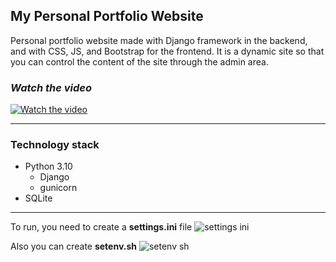 ## My Personal Portfolio Website

Personal portfolio website made with Django framework in the backend, and with CSS, JS, and Bootstrap for the frontend. 
It is a dynamic site so that you can control the content of the site through the admin area.

### *Watch the video*
[![Watch the video](https://i.imgur.com/AfTmeER.png)](https://youtu.be/lladnck8g14)

___

### Technology stack
* Python 3.10
  * Django
  * gunicorn
* SQLite
___

To run, you need to create a **settings.ini** file
![settings ini](https://user-images.githubusercontent.com/45397736/213863924-528835c0-bc6b-4cde-9910-2af887d0afca.png)

Also you can create **setenv.sh**
![setenv sh](https://user-images.githubusercontent.com/45397736/213863926-21401443-7da2-42cd-b02f-85a92eb42bb5.png)
